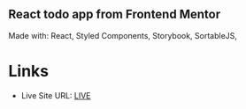 ## React todo app from Frontend Mentor

Made with:
React,
Styled Components,
Storybook,
SortableJS,

# Links

- Live Site URL: [LIVE](https://gallant-shirley-7f9fd7.netlify.app/)